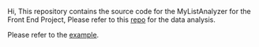 Hi, This repository contains the source code for the MyListAnalyzer for the Front End Project, Please refer to this [repo](https://github.com/RahulARanger/MyListAnalyzerAPI) for the data analysis.

Please refer to the [example](https://rahularanger.vercel.app/MLA/view/RahulARanger).